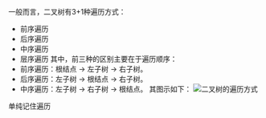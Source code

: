 一般而言，二叉树有3+1种遍历方式：
- 前序遍历
- 后序遍历
- 中序遍历
- 层序遍历
其中，前三种的区别主要在于遍历顺序：
- 前序遍历：根结点 -> 左子树 -> 右子树。
- 后序遍历：左子树 -> 根结点 -> 右子树。
- 中序遍历：左子树 -> 右子树 -> 根结点。
其图示如下：
![二叉树的遍历方式](Pasted%20image%2020230304151324.png)

单纯记住遍历